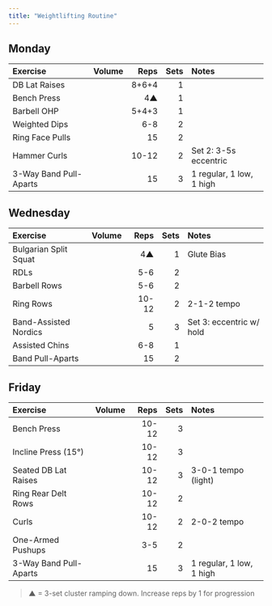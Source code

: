 ```yaml
---
title: "Weightlifting Routine"
---
```


## Monday

| Exercise                  | Volume    | Reps  | Sets | Notes                      |
|:----------|:----|--:|--:|:-----------|
| DB Lat Raises             |           | 8+6+4 | 1    |                            |
| Bench Press               |           | 4▲    | 1    |                            |
| Barbell OHP               |           | 5+4+3 | 1    |                            |
| Weighted Dips             |           | 6-8   | 2    |                            |
| Ring Face Pulls           |           | 15    | 2    |                            |
| Hammer Curls              |           | 10-12 | 2    | Set 2: 3-5s eccentric      |
| 3-Way Band Pull-Aparts    |           | 15    | 3    | 1 regular, 1 low, 1 high   |

## Wednesday

| Exercise                  | Volume    | Reps  | Sets | Notes                      |
|:----------|:----|--:|--:|:-----------|
| Bulgarian Split Squat     |           | 4▲    | 1    | Glute Bias                 |
| RDLs                      |           | 5-6   | 2    |                            |
| Barbell Rows              |           | 5-6   | 2    |                            |
| Ring Rows                 |           | 10-12 | 2    | 2-1-2 tempo                |
| Band-Assisted Nordics     |           | 5     | 3    | Set 3: eccentric w/ hold   |
| Assisted Chins            |           | 6-8   | 1    |                            |
| Band Pull-Aparts          |           | 15    | 2    |                            |

## Friday

| Exercise                  | Volume    | Reps  | Sets | Notes                      |
|:----------|:----|--:|--:|:-----------|
| Bench Press               |           | 10-12 | 3    |                            |
| Incline Press (15°)       |           | 10-12 | 3    |                            |
| Seated DB Lat Raises      |           | 10-12 | 3    | 3-0-1 tempo (light)        |
| Ring Rear Delt Rows       |           | 10-12 | 2    |                            |
| Curls                     |           | 10-12 | 2    | 2-0-2 tempo                |
| One-Armed Pushups         |           | 3-5   | 2    |                            |
| 3-Way Band Pull-Aparts    |           | 15    | 3    | 1 regular, 1 low, 1 high   |

> ▲ = 3-set cluster ramping down. Increase reps by 1 for progression
